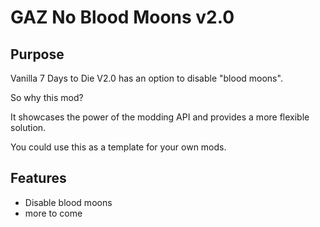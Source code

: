 # GAZ No Blood Moons v2.0

## Purpose

Vanilla 7 Days to Die V2.0 has an option to disable "blood moons".

So why this mod?

It showcases the power of the modding API and provides a more flexible solution.

You could use this as a template for your own mods.

## Features

- Disable blood moons
- more to come
